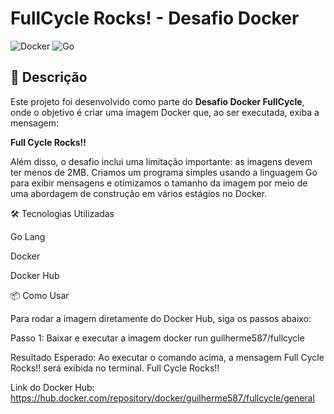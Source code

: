 # FullCycle Rocks! - Desafio Docker

![Docker](https://img.shields.io/badge/Docker-2496ED?style=for-the-badge&logo=docker&logoColor=white)
![Go](https://img.shields.io/badge/Go-00ADD8?style=for-the-badge&logo=go&logoColor=white)

## 📝 Descrição

Este projeto foi desenvolvido como parte do **Desafio Docker FullCycle**, onde o objetivo é criar uma imagem Docker que, ao ser executada, exiba a mensagem:

<b>Full Cycle Rocks!!</b>

Além disso, o desafio inclui uma limitação importante: as imagens devem ter menos de 2MB. Criamos um programa simples usando a linguagem Go para exibir mensagens e otimizamos o tamanho da imagem por meio de uma abordagem de construção em vários estágios no Docker.

🛠 Tecnologias Utilizadas

Go Lang

Docker

Docker Hub

📦 Como Usar

Para rodar a imagem diretamente do Docker Hub, siga os passos abaixo:

Passo 1: Baixar e executar a imagem
docker run guilherme587/fullcycle

Resultado Esperado:
Ao executar o comando acima, a mensagem Full Cycle Rocks!! será exibida no terminal.
Full Cycle Rocks!!

Link do Docker Hub: https://hub.docker.com/repository/docker/guilherme587/fullcycle/general
